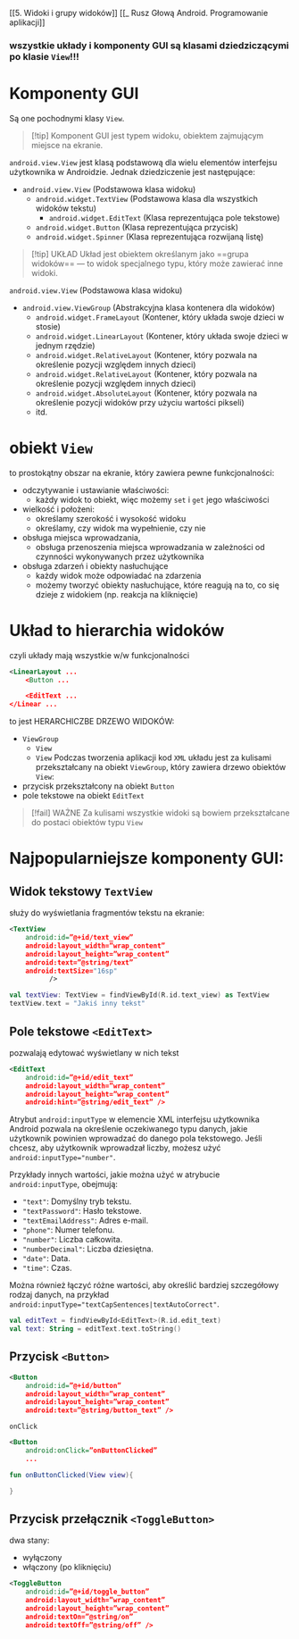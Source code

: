 [[5. Widoki i grupy widoków]]
[[_ Rusz Głową Android. Programowanie aplikacji]]

### wszystkie układy i komponenty GUI są klasami dziedziczącymi po klasie `View`!!!

# Komponenty GUI
Są one pochodnymi klasy `View`.

> [!tip] Komponent GUI 
> jest typem widoku, obiektem zajmującym miejsce na ekranie.

`android.view.View` jest klasą podstawową dla wielu elementów interfejsu użytkownika w Androidzie. Jednak dziedziczenie jest następujące:

- `android.view.View` (Podstawowa klasa widoku)
    - `android.widget.TextView` (Podstawowa klasa dla wszystkich widoków tekstu)
        - `android.widget.EditText` (Klasa reprezentująca pole tekstowe)
    - `android.widget.Button` (Klasa reprezentująca przycisk)
    - `android.widget.Spinner` (Klasa reprezentująca rozwijaną listę)

>[!tip] UKŁAD
>Układ jest obiektem określanym jako ==grupa widoków== — to widok specjalnego typu, który może zawierać inne widoki.

`android.view.View` (Podstawowa klasa widoku)

- `android.view.ViewGroup` (Abstrakcyjna klasa kontenera dla widoków)
    - `android.widget.FrameLayout` (Kontener, który układa swoje dzieci w stosie)
    - `android.widget.LinearLayout` (Kontener, który układa swoje dzieci w jednym rzędzie)
    - `android.widget.RelativeLayout` (Kontener, który pozwala na określenie pozycji względem innych dzieci)
    - `android.widget.RelativeLayout` (Kontener, który pozwala na określenie pozycji względem innych dzieci)
    - `android.widget.AbsoluteLayout` (Kontener, który pozwala na określenie pozycji widoków przy użyciu wartości pikseli)
    - itd.

# obiekt `View`
to prostokątny obszar na ekranie, który zawiera pewne funkcjonalności:
- odczytywanie i ustawianie właściwości:
	- każdy widok to obiekt, więc możemy `set` i `get` jego właściwości
- wielkość i położeni:
	- określamy szerokość i wysokość widoku
	- określamy, czy widok ma wypełnienie, czy nie
- obsługa miejsca wprowadzania,
	- obsługa przenoszenia miejsca wprowadzania w zależności od czynności wykonywanych przez użytkownika
- obsługa zdarzeń i obiekty nasłuchujące
	- każdy widok może odpowiadać na zdarzenia
	- możemy tworzyć obiekty nasłuchujące, które reagują na to, co się dzieje z widokiem (np. reakcja na kliknięcie)

# Układ to hierarchia widoków
czyli układy mają wszystkie w/w funkcjonalności

```xml
<LinearLayout ...
	<Button ...

	<EditText ...
</Linear ...
```
to jest HERARCHICZBE DRZEWO WIDOKÓW:
- `ViewGroup`
	- `View`
	- `View`
Podczas tworzenia aplikacji kod `XML` układu jest za kulisami przekształcany na obiekt `ViewGroup`, który zawiera drzewo obiektów `View`:
- przycisk przekształcony na obiekt `Button`
- pole tekstowe na obiekt `EditText`

>[!fail] WAŻNE
>Za kulisami wszystkie widoki są bowiem przekształcane do postaci obiektów typu `View`

# Najpopularniejsze komponenty GUI:
## Widok tekstowy `TextView`
służy do wyświetlania fragmentów tekstu na ekranie:
```xml
<TextView 
	android:id=”@+id/text_view”
	android:layout_width=”wrap_content” 
	android:layout_height=”wrap_content” 
	android:text=”@string/text”
	android:textSize="16sp"
		  />
```

```kotlin
val textView: TextView = findViewById(R.id.text_view) as TextView
textView.text = "Jakiś inny tekst"

```

## Pole tekstowe `<EditText>`
pozwalają edytować wyświetlany w nich tekst
```xml
<EditText 
	android:id=”@+id/edit_text”
	android:layout_width=”wrap_content” 
	android:layout_height=”wrap_content” 
	android:hint=”@string/edit_text” />
```
Atrybut `android:inputType` w elemencie XML interfejsu użytkownika Android pozwala na określenie oczekiwanego typu danych, jakie użytkownik powinien wprowadzać do danego pola tekstowego.
Jeśli chcesz, aby użytkownik wprowadzał liczby, możesz użyć `android:inputType="number"`.

Przykłady innych wartości, jakie można użyć w atrybucie `android:inputType`, obejmują:

- `"text"`: Domyślny tryb tekstu.
- `"textPassword"`: Hasło tekstowe.
- `"textEmailAddress"`: Adres e-mail.
- `"phone"`: Numer telefonu.
- `"number"`: Liczba całkowita.
- `"numberDecimal"`: Liczba dziesiętna.
- `"date"`: Data.
- `"time"`: Czas.

Można również łączyć różne wartości, aby określić bardziej szczegółowy rodzaj danych, na przykład `android:inputType="textCapSentences|textAutoCorrect"`.

```kotlin
val editText = findViewById<EditText>(R.id.edit_text)
val text: String = editText.text.toString()

```

## Przycisk `<Button>`
```xml
<Button 
	android:id=”@+id/button”
	android:layout_width=”wrap_content” 
	android:layout_height=”wrap_content” 
	android:text=”@string/button_text” />
```
`onClick`
```xml
<Button 
	android:onClick=”onButtonClicked”
	...
```


```kotlin
fun onButtonClicked(View view){

}
```

## Przycisk przełącznik `<ToggleButton>`
dwa stany:
- wyłączony
- włączony (po kliknięciu)
```xml
<ToggleButton 
	android:id=”@+id/toggle_button” 
	android:layout_width=”wrap_content” 
	android:layout_height=”wrap_content” 
	android:textOn=”@string/on” 
	android:textOff=”@string/off” />
```



